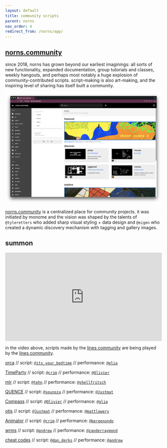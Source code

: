 ```yaml
---
layout: default
title: community scripts
parent: norns
nav_order: 4
redirect_from: /norns/app/
---
```


## [norns.community](https://norns.community)

since 2018, norns has grown beyond our earliest imaginings: all sorts of new functionality, expanded documentation, group tutorials and classes, weekly hangouts, and perhaps most notably a huge explosion of community-contributed scripts. script-making is also art-making, and the inspiring level of sharing has itself built a community.

![](image/community_scripts-images/norns-community.png)

[norns.community](https://norns.community) is a centralized place for community projects. it was initiated by monome and the vision was shaped by the talents of `@tyleretters` who added sharp visual styling + data design and `@eigen` who created a dynamic discovery mechanism with tagging and gallery images.

## summon

<div style="padding:56.25% 0 0 0;position:relative;"><iframe src="https://player.vimeo.com/video/412510077?byline=0&portrait=0" style="position:absolute;top:0;left:0;width:100%;height:100%;" frameborder="0" allow="autoplay; fullscreen" allowfullscreen></iframe></div><script src="https://player.vimeo.com/api/player.js"></script>

in the video above, scripts made by the [lines community](https://llllllll.co) are being played by the [lines community](https://llllllll.co).

[orca](https://norns.community/en/authors/collabs/orca) // script: [`@its_your_bedtime`](https://www.instagram.com/its_your_bedtime/) // performance: [`@elia`](https://www.instagram.com/eliapiana/)

[TimeParty](https://llllllll.co/t/timeparty/22837) // script: [`@crim`](https://llllllll.co/u/crim/summary) // performance: [`@Olivier`](https://www.instagram.com/oliviercreurer/)

[mlr](https://llllllll.co/t/mlr-norns/21145) // script: [`@tehn`](https://softbits.bandcamp.com/album/rapid-history) // performance: [`@shellfritsch`](https://linktr.ee/coolmaritime)

[QUENCE](https://llllllll.co/t/quence/29436) // script: [`@spunoza`](https://www.youtube.com/channel/UCYTk7jkyot_w15r_7mqcTuw) // performance: [`@Justmat`](https://www.instagram.com/probably_justmat/)

[Compass](https://norns.community/en/authors/olivier/compass) // script: [`@Olivier`](https://www.instagram.com/oliviercreurer/) // performance: [`@glia`](https://www.instagram.com/zunaito/)

[otis](https://norns.community/en/authors/justmat/otis) // script: [`@Justmat`](https://www.instagram.com/probably_justmat/) // performance: [`@mattlowery`](https://www.instagram.com/mattlowery/)

[Animator](https://llllllll.co/t/animator/28242) // script: [`@crim`](https://llllllll.co/u/crim/summary) // performance: [`@bereenondo`](http://www.instagram.com/bereenondo)

[wrms](https://norns.community/en/authors/andrew/wrms) // script: [`@andrew`](https://www.instagram.com/_and.rew__/) // performance: [`@zanderraymond`](https://www.instagram.com/zanderraymond/)

[cheat codes](https://norns.community/en/authors/dan_derks/cheat_codes_2) // script: [`@dan_derks`](https://www.instagram.com/jailaibookie/) // performance: [`@andrew`](https://www.instagram.com/_and.rew__/)